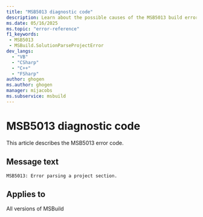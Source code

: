 ```yaml
---
title: "MSB5013 diagnostic code"
description: Learn about the possible causes of the MSB5013 build error, and get troubleshooting tips.
ms.date: 05/16/2025
ms.topic: "error-reference"
f1_keywords:
 - MSB5013
 - MSBuild.SolutionParseProjectError
dev_langs:
  - "VB"
  - "CSharp"
  - "C++"
  - "FSharp"
author: ghogen
ms.author: ghogen
manager: mijacobs
ms.subservice: msbuild
---
```


# MSB5013 diagnostic code

<!-- :::ErrorDefinitionDescription::: -->
<!-- :::editable-content name="introDescription"::: -->
This article describes the MSB5013 error code.
<!-- :::editable-content-end::: -->

## Message text

<!-- :::editable-content name="messageText"::: -->
`MSB5013: Error parsing a project section.`
<!-- :::editable-content-end::: -->
<!-- MSB5013: Error parsing a project section. -->

<!-- :::editable-content name="postOutputDescription"::: -->
<!--
{StrBegin="MSB5013: "}UE: The solution filename is provided separately to loggers.
-->
<!-- :::editable-content-end::: -->
<!-- :::ErrorDefinitionDescription-end::: -->

## Applies to

All versions of MSBuild
